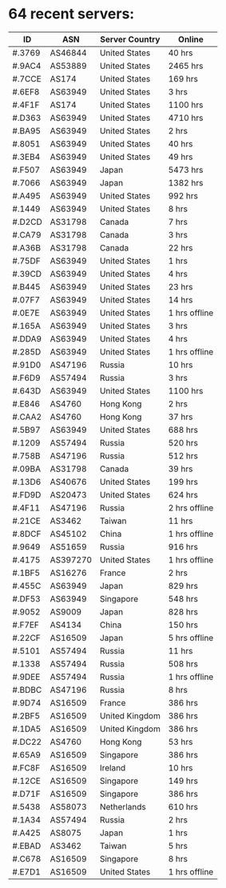 # 64 recent servers:

| ID | ASN | Server Country | Online |
| ------ | ------ | ------ | ------ |
| #.3769 | AS46844 | United States | 40 hrs |
| #.9AC4 | AS53889 | United States | 2465 hrs |
| #.7CCE | AS174 | United States | 169 hrs |
| #.6EF8 | AS63949 | United States | 3 hrs |
| #.4F1F | AS174 | United States | 1100 hrs |
| #.D363 | AS63949 | United States | 4710 hrs |
| #.BA95 | AS63949 | United States | 2 hrs |
| #.8051 | AS63949 | United States | 40 hrs |
| #.3EB4 | AS63949 | United States | 49 hrs |
| #.F507 | AS63949 | Japan | 5473 hrs |
| #.7066 | AS63949 | Japan | 1382 hrs |
| #.A495 | AS63949 | United States | 992 hrs |
| #.1449 | AS63949 | United States | 8 hrs |
| #.D2CD | AS31798 | Canada | 7 hrs |
| #.CA79 | AS31798 | Canada | 3 hrs |
| #.A36B | AS31798 | Canada | 22 hrs |
| #.75DF | AS63949 | United States | 1 hrs |
| #.39CD | AS63949 | United States | 4 hrs |
| #.B445 | AS63949 | United States | 23 hrs |
| #.07F7 | AS63949 | United States | 14 hrs |
| #.0E7E | AS63949 | United States | 1 hrs offline |
| #.165A | AS63949 | United States | 3 hrs |
| #.DDA9 | AS63949 | United States | 4 hrs |
| #.285D | AS63949 | United States | 1 hrs offline |
| #.91D0 | AS47196 | Russia | 10 hrs |
| #.F6D9 | AS57494 | Russia | 3 hrs |
| #.643D | AS63949 | United States | 1100 hrs |
| #.E846 | AS4760 | Hong Kong | 2 hrs |
| #.CAA2 | AS4760 | Hong Kong | 37 hrs |
| #.5B97 | AS63949 | United States | 688 hrs |
| #.1209 | AS57494 | Russia | 520 hrs |
| #.758B | AS47196 | Russia | 512 hrs |
| #.09BA | AS31798 | Canada | 39 hrs |
| #.13D6 | AS40676 | United States | 199 hrs |
| #.FD9D | AS20473 | United States | 624 hrs |
| #.4F11 | AS47196 | Russia | 2 hrs offline |
| #.21CE | AS3462 | Taiwan | 11 hrs |
| #.8DCF | AS45102 | China | 1 hrs offline |
| #.9649 | AS51659 | Russia | 916 hrs |
| #.4175 | AS397270 | United States | 1 hrs offline |
| #.1BF5 | AS16276 | France | 2 hrs |
| #.455C | AS63949 | Japan | 829 hrs |
| #.DF53 | AS63949 | Singapore | 548 hrs |
| #.9052 | AS9009 | Japan | 828 hrs |
| #.F7EF | AS4134 | China | 150 hrs |
| #.22CF | AS16509 | Japan | 5 hrs offline |
| #.5101 | AS57494 | Russia | 11 hrs |
| #.1338 | AS57494 | Russia | 508 hrs |
| #.9DEE | AS57494 | Russia | 1 hrs offline |
| #.BDBC | AS47196 | Russia | 8 hrs |
| #.9D74 | AS16509 | France | 386 hrs |
| #.2BF5 | AS16509 | United Kingdom | 386 hrs |
| #.1DA5 | AS16509 | United Kingdom | 386 hrs |
| #.DC22 | AS4760 | Hong Kong | 53 hrs |
| #.65A9 | AS16509 | Singapore | 386 hrs |
| #.FC8F | AS16509 | Ireland | 10 hrs |
| #.12CE | AS16509 | Singapore | 149 hrs |
| #.D71F | AS16509 | Singapore | 386 hrs |
| #.5438 | AS58073 | Netherlands | 610 hrs |
| #.1A34 | AS57494 | Russia | 2 hrs |
| #.A425 | AS8075 | Japan | 1 hrs |
| #.EBAD | AS3462 | Taiwan | 5 hrs |
| #.C678 | AS16509 | Singapore | 8 hrs |
| #.E7D1 | AS16509 | United States | 1 hrs offline |

